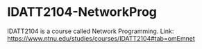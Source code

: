 # IDATT2104-NetworkProg
IDATT2104 is a course called Network Programming. Link: https://www.ntnu.edu/studies/courses/IDATT2104#tab=omEmnet
